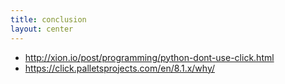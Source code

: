 ```yaml
---
title: conclusion
layout: center
---
```


- http://xion.io/post/programming/python-dont-use-click.html
- https://click.palletsprojects.com/en/8.1.x/why/

